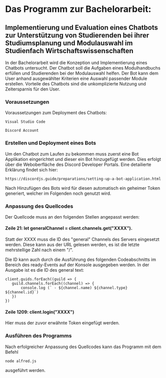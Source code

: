 # Das Programm zur Bachelorarbeit:
## Implementierung und Evaluation eines Chatbots zur Unterstützung von Studierenden bei ihrer Studiumsplanung und Modulauswahl im Studienfach Wirtschaftswissenschaften

In der Bachelorarbeit wird die Konzeption und Implementierung eines Chatbots untersucht. Der Chatbot soll die Aufgaben eines Modulhandbuchs erfüllen und Studierenden bei der Modulauswahl helfen. Der Bot kann dem User anhand ausgewählter Kriterien eine Auswahl passender Module erstellen. Vorteile des Chatbots sind die unkomplizierte Nutzung und Zeitersparnis für den User. 

### Voraussetzungen

Voraussetzungen zum Deployment des Chatbots:

```
Visual Studio Code
```
```
Discord Account
```

### Erstellen und Deployment eines Bots

Um den Chatbot zum Laufen zu bekommen muss zuerst eine Bot Applikation eingerichtet und dieser ein Bot hinzugefügt werden. Dies erfolgt über die Weboberfläche des Discord Developer Portals. Eine detailierte Erklärung findet sich hier: 
```
https://discordjs.guide/preparations/setting-up-a-bot-application.html
```
Nach Hinzufügen des Bots wird für diesen automatisch ein geheimer Token generiert, welcher im Folgenden noch genutzt wird.

### Anpassung des Quellcodes

Der Quellcode muss an den folgenden Stellen angepasst werden:

#### Zeile 21: let generalChannel = client.channels.get("XXXX"). 

Statt der XXXX muss die ID des "general" Channels des Servers eingesetzt werden.
Diese kann aus der URL gelesen werden, es ist die letzte mehrstellige Zahl nach einem "/".
     
Die ID kann auch durch die Ausführung des folgenden Codeabschnitts im Bereich des ready-Events auf der Konsole ausgegeben werden. In der Ausgabe ist es die ID des general text:
```
client.guids.forEach((guild => {
   guild.channels.forEach((channel) => {
       console.log (` - ${channel.name) ${channel.type} ${channel.id}`)
   })
})
```
                                     
#### Zeile 1209: client.login("XXXX")

Hier muss der zuvor erwähnte Token eingefügt werden.
    
### Ausführen des Programms

Nach erfolgreicher Anpassung des Quellcodes kann das Programm mit dem Befehl 
```
node alfred.js 
```
ausgeführt werden.
